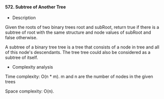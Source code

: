 #### 572. Subtree of Another Tree

* Description

Given the roots of two binary trees root and subRoot, return true if there is a subtree of root with the same structure and node values of subRoot and false otherwise.

A subtree of a binary tree tree is a tree that consists of a node in tree and all of this node's descendants. The tree tree could also be considered as a subtree of itself.

* Complexity analysis

Time complexity: O(n * m). m and n are the number of nodes in the given trees

Space complexity: O(n).